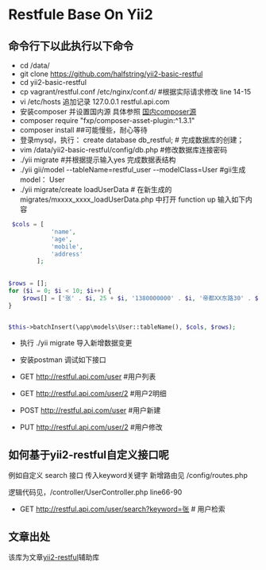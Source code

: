 Restfule Base On Yii2 
==========================



## 命令行下以此执行以下命令

- cd /data/
- git clone https://github.com/halfstring/yii2-basic-restful
- cd yii2-basic-restful
- cp vagrant/restful.conf  /etc/nginx/conf.d/  #根据实际请求修改 line 14-15
- vi /etc/hosts  追加记录   127.0.0.1   restful.api.com
- 安装composer 并设置国内源 具体参照  [国内composer源](https://pkg.phpcomposer.com/)
- composer require "fxp/composer-asset-plugin:^1.3.1"
- composer install  ##可能慢些，耐心等待
- 登录mysql，执行： create database db_restful; # 完成数据库的创建；
- vim  /data/yii2-basic-restful/config/db.php #修改数据库连接密码
- ./yii migrate #并根据提示输入yes  完成数据表结构
- ./yii gii/model --tableName=restful_user --modelClass=User #gii生成model： User
- ./yii migrate/create loadUserData  # 在新生成的migrates/mxxxx_xxxx_loadUserData.php 中打开  function up 输入如下内容


``` php 
 $cols = [
            'name',
            'age',
            'mobile',
            'address'
        ];
        
        
$rows = [];
for ($i = 0; $i < 10; $i++) {
    $rows[] = ['张' . $i, 25 + $i, '1380000000' . $i, '帝都XX东路30' . $i . '号'];
}


$this->batchInsert(\app\models\User::tableName(), $cols, $rows);
```

- 执行 ./yii migrate 导入新增数据变更


- 安装postman 调试如下接口


- GET http://restful.api.com/user 		#用户列表
- GET http://restful.api.com/user/2 	#用户2明细
- POST http://restful.api.com/user 		#用户新建
- PUT http://restful.api.com/user/2 	#用户修改

## 如何基于yii2-restful自定义接口呢

例如自定义 search 接口 传入keyword关键字
新增路由见 /config/routes.php

逻辑代码见，/controller/UserController.php  line66-90



- GET http://restful.api.com/user/search?keyword=张  # 用户检索 

## 文章出处

 该库为文章[yii2-restful](http://www.halfstring.com/2017/05/19/yii2-restful/)辅助库
